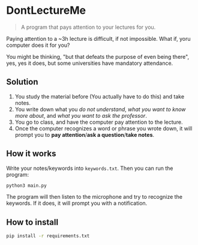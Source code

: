 # DontLectureMe

> A program that pays attention to your lectures for you.

Paying attention to a ~3h lecture is difficult, if not impossible. What if, yoru computer does it for you?

You might be thinking, "but that defeats the purpose of even being there", yes, yes it does, but some universities have mandatory attendance.

## Solution
1. You study the material before (You actually have to do this) and take notes.
2. You write down what you *do not understand*, *what you want to know more about*, and *what you want to ask the professor*.
3. You go to class, and have the computer pay attention to the lecture.
4. Once the computer recognizes a word or phrase you wrote down, it will prompt you to **pay attention**/**ask a question**/**take notes**.

## How it works
Write your notes/keywords into `keywords.txt`. Then you can run the program:

```bash
python3 main.py
```

The program will then listen to the microphone and try to recognize the keywords. If it does, it will prompt you with a notification.

## How to install

```bash
pip install -r requirements.txt
```

